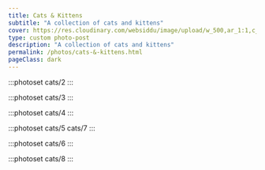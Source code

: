 ```yaml
---
title: Cats & Kittens
subtitle: "A collection of cats and kittens"
cover: https://res.cloudinary.com/websiddu/image/upload/w_500,ar_1:1,c_fill,g_auto/v1545875611/photos/cats/i1.jpg
type: custom photo-post
description: "A collection of cats and kittens"
permalink: /photos/cats-&-kittens.html
pageClass: dark
---
```


:::photoset cats/2
:::

:::photoset cats/3
:::

:::photoset cats/4
:::

:::photoset cats/5 cats/7
:::

:::photoset cats/6
:::

:::photoset cats/8
:::
